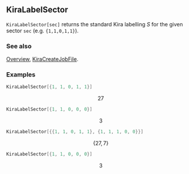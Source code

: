 ## KiraLabelSector

`KiraLabelSector[sec]` returns the standard Kira labelling $S$ for the given sector `sec` (e.g. `{1,1,0,1,1}`).

### See also

[Overview](Extra/FeynHelpers.md), [KiraCreateJobFile](KiraCreateJobFile.md).

### Examples

```mathematica
KiraLabelSector[{1, 1, 0, 1, 1}]
```

$$27$$

```mathematica
KiraLabelSector[{1, 1, 0, 0, 0}]
```

$$3$$

```mathematica
KiraLabelSector[{{1, 1, 0, 1, 1}, {1, 1, 1, 0, 0}}]
```

$$\{27,7\}$$

```mathematica
KiraLabelSector[{1, 1, 0, 0, 0}]
```

$$3$$